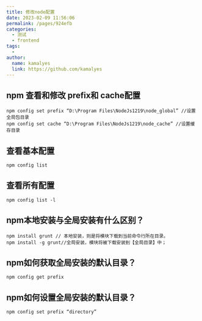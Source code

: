```yaml
---
title: 修改node配置
date: 2023-02-09 11:56:06
permalink: /pages/924efb
categories:
  - 测试
  - frontend
tags:
  - 
author: 
  name: kamalyes
  link: https://github.com/kamalyes
---
```

## npm 查看和修改 prefix和 cache配置

```
npm config set prefix “D:\Program Files\NodeJs1219\node_global” //设置全局包目录
npm config set cache “D:\Program Files\NodeJs1219\node_cache” //设置缓存目录
```

## 查看基本配置
```
npm config list
```

## 查看所有配置
```
npm config list -l
```

## npm本地安装与全局安装有什么区别？

```
npm install grunt // 本地安装，则是将模块下载到当前命令行所在目录。
npm install -g grunt//全局安装，模块将被下载安装到【全局目录】中；
```

## npm如何获取全局安装的默认目录？

```
npm config get prefix
```

## npm如何设置全局安装的默认目录？

```
npm config set prefix “directory”
```
